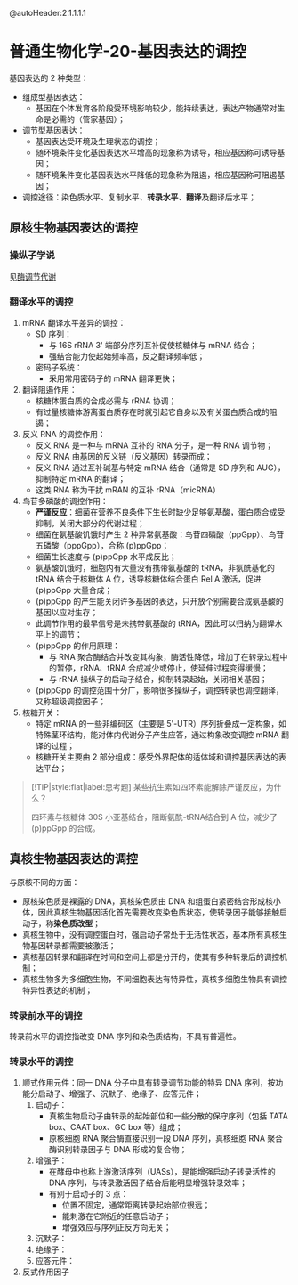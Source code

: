 @autoHeader:2.1.1.1.1

# 普通生物化学-20-基因表达的调控

基因表达的 2 种类型：
- 组成型基因表达：
  - 基因在个体发育各阶段受环境影响较少，能持续表达，表达产物通常对生命是必需的（管家基因）；
- 调节型基因表达：
  - 基因表达受环境及生理状态的调控；
  - 随环境条件变化基因表达水平增高的现象称为诱导，相应基因称可诱导基因；
  - 随环境条件变化基因表达水平降低的现象称为阻遏，相应基因称可阻遏基因；
- 调控途径：染色质水平、复制水平、**转录水平**、**翻译**及翻译后水平；

## 原核生物基因表达的调控

### 操纵子学说

见[酶调节代谢](普通生物化学-16-代谢的联系.md#酶调节代谢)

### 翻译水平的调控

1. mRNA 翻译水平差异的调控：
   - SD 序列：
     - 与 16S rRNA 3' 端部分序列互补促使核糖体与 mRNA 结合；
     - 强结合能力使起始频率高，反之翻译频率低；
   - 密码子系统：
     - 采用常用密码子的 mRNA 翻译更快；
2. 翻译阻遏作用：
   - 核糖体蛋白质的合成必需与 rRNA 协调；
   - 有过量核糖体游离蛋白质存在时就引起它自身以及有关蛋白质合成的阻遏；
3. 反义 RNA 的调控作用：
   - 反义 RNA 是一种与 mRNA 互补的 RNA 分子，是一种 RNA 调节物；
   - 反义 RNA 由基因的反义链（反义基因）转录而成；
   - 反义 RNA 通过互补碱基与特定 mRNA 结合（通常是 SD 序列和 AUG），抑制特定 mRNA 的翻译；
   - 这类 RNA 称为干扰 mRAN 的互补 rRNA（micRNA）
4. 鸟苷多磷酸的调控作用：
   - **严谨反应**：细菌在营养不良条件下生长时缺少足够氨基酸，蛋白质合成受抑制，关闭大部分的代谢过程；
   - 细菌在氨基酸饥饿时产生 2 种异常氨基酸：鸟苷四磷酸（ppGpp）、鸟苷五磷酸（pppGpp），合称 (p)ppGpp；
   - 细菌生长速度与 (p)ppGpp 水平成反比；
   - 氨基酸饥饿时，细胞内有大量没有携带氨基酸的 tRNA，非氨酰基化的 tRNA 结合于核糖体 A 位，诱导核糖体结合蛋白 Rel A 激活，促进 (p)ppGpp 大量合成；
   - (p)ppGpp 的产生能关闭许多基因的表达，只开放个别需要合成氨基酸的基因以应对生存；
   - 此调节作用的最早信号是未携带氨基酸的 tRNA，因此可以归纳为翻译水平上的调节；
   - (p)ppGpp 的作用原理：
     - 与 RNA 聚合酶结合并改变其构象，酶活性降低，增加了在转录过程中的暂停，rRNA、tRNA 合成减少或停止，使延伸过程变得缓慢；
     - 与 rRNA 操纵子的启动子结合，抑制转录起始，关闭相关基因；
   - (p)ppGpp 的调控范围十分广，影响很多操纵子，调控转录也调控翻译，又称超级调控因子；
5. 核糖开关：
   - 特定 mRNA 的一些非编码区（主要是 5'-UTR）序列折叠成一定构象，如特殊茎环结构，能对体内代谢分子产生应答，通过构象改变调控 mRNA 翻译的过程；
   - 核糖开关主要由 2 部分组成：感受外界配体的适体域和调控基因表达的表达平台；

> [!TIP|style:flat|label:思考题]
> 某些抗生素如四环素能解除严谨反应，为什么？
> 
> 四环素与核糖体 30S 小亚基结合，阻断氨酰-tRNA结合到 A 位，减少了 (p)ppGpp 的合成。

## 真核生物基因表达的调控

与原核不同的方面：
- 原核染色质是裸露的 DNA，真核染色质由 DNA 和组蛋白紧密结合形成核小体，因此真核生物基因活化首先需要改变染色质状态，使转录因子能够接触启动子，称**染色质改型**；
- 真核生物中，没有调控蛋白时，强启动子常处于无活性状态，基本所有真核生物基因转录都需要被激活；
- 真核基因转录和翻译在时间和空间上都是分开的，使其有多种转录后的调控机制；
- 真核生物多为多细胞生物，不同细胞表达有特异性，真核多细胞生物具有调控特异性表达的机制；

### 转录前水平的调控

转录前水平的调控指改变 DNA 序列和染色质结构，不具有普遍性。

### 转录水平的调控

1. 顺式作用元件：同一 DNA 分子中具有转录调节功能的特异 DNA 序列，按功能分启动子、增强子、沉默子、绝缘子、应答元件；
   1. 启动子：
      - 真核生物启动子由转录的起始部位和一些分散的保守序列（包括 TATA box、CAAT box、GC box 等）组成；
      - 原核细胞 RNA 聚合酶直接识别一段 DNA 序列，真核细胞 RNA 聚合酶识别转录因子与 DNA 形成的复合物；
   2. 增强子：
      - 在酵母中也称上游激活序列（UASs），是能增强启动子转录活性的 DNA 序列，与转录激活因子结合后能明显增强转录效率；
      - 有别于启动子的 3 点：
        - 位置不固定，通常距离转录起始部位很远；
        - 能刺激在它附近的任意启动子；
        - 增强效应与序列正反方向无关；
   3. 沉默子：
   4. 绝缘子：
   5. 应答元件：
2. 反式作用因子